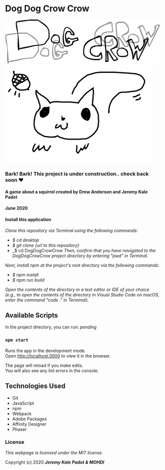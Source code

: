 # Dog Dog Crow Crow

![landing page preview](img/dogdogimg.gif)
![squirrel gif](img/squirrel.gif)

### Bark! Bark! This project is under construction.. check back soon ❤️

#### A game about a squirrel created by Drew Anderson and Jeremy Kale Padot
#### June 2020

#### Install this application

_Clone this repository via Terminal using the following commands:_
* _$ cd desktop_
* _$ git clone {url to this repository}_
* _$ cd DogDogCrowCrow
_Then, confirm that you have navigated to the DogDogCrowCrow project directory by entering "pwd" in Terminal._

_Next, install npm at the project's root directory via the following commands:_
* _$ npm install_
* _$ npm run build_

_Open the contents of the directory in a text editor or IDE of your choice (e.g., to open the contents of the directory in Visual Studio Code on macOS, enter the command "code ." in Terminal)._

## Available Scripts

In the project directory, you can run: _pending_

### `npm start`

Runs the app in the development mode.<br />
Open [http://localhost:3000](http://localhost:3000) to view it in the browser.

The page will reload if you make edits.<br />
You will also see any lint errors in the console.

## Technologies Used

* Git
* JavaScript
* npm
* Webpack
* Adobe Packages
* Affinity Designer
* Phaser

### License

*This webpage is licensed under the MIT license.*

Copyright (c) 2020 **_Jeremy Kale Padot & MOHDI_**
